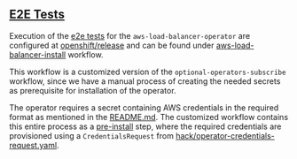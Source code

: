 ## [E2E Tests](/test/e2e)

Execution of the [e2e tests](/test/e2e) for the `aws-load-balancer-operator` are configured at [openshift/release](https://github.com/openshift/release) and can be found under [aws-load-balancer-install](https://github.com/openshift/release/blob/master/ci-operator/step-registry/aws-load-balancer/install/aws-load-balancer-install-workflow.yaml) workflow. 

This workflow is a customized version of the `optional-operators-subscribe` workflow, since we have a manual process of creating the needed secrets as prerequisite for installation of the operator. 

The operator requires a secret containing AWS credentials in the required format as mentioned in the [README.md](/README.md). The customized workflow contains this entire process as a [pre-install](https://github.com/openshift/release/blob/master/ci-operator/step-registry/aws-load-balancer/pre-install/aws-load-balancer-pre-install-ref.yaml) step, where the required credentials are provisioned using a `CredentialsRequest` from [hack/operator-credentials-request.yaml](/hack/operator-credentials-request.yaml).
